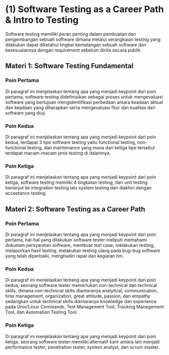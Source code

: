 # (1) Software Testing as a Career Path & Intro to Testing

Software testing memiliki peran penting dalam pembuatan dan pengembangan sebuah software dimana melalui serangkaian testing yang dilakukan dapat diketahui tingkat kematangan sebuah software dan kesesuaiannya dengan requirement sebelum dirilis secara publik.

## Materi 1: Software Testing Fundamental

### Poin Pertama
Di paragraf ini menjelaskan tentang apa yang menjadi keypoint dari poin pertama, software testing didefinisikan sebagai proses untuk mengevaluasi software yang bertujuan mengidentifikasi perbedaan antara keadaan aktual dan keadaan yang diharapkan serta mengevaluasi fitur dan kualitas dari software yang diuji.

### Poin Kedua
Di paragraf ini menjelaskan tentang apa yang menjadi keypoint dari poin kedua, terdapat 3 tipe software testing yaitu functional testing, non-functional testing, dan maintenance yang mana dari ketiga tipe tersebut terdapat macam-macam jenis testing di dalamnya.

### Poin Ketiga
Di paragraf ini menjelaskan tentang apa yang menjadi keypoint dari poin ketiga, software testing memiliki 4 tingkatan testing, dari unit testing berlanjut ke integration testing lalu system testing dan diakhiri dengan acceptance testing.

## Materi 2: Software Testing as a Career Path

### Poin Pertama
Di paragraf ini menjelaskan tentang apa yang menjadi keypoint dari poin pertama, hal-hal yang dilakukan software tester meliputi memahami dokumen persyaratan software, membuat test case, melakukan testing, melaporkan hasil testing, melakukan testing ulang pada bug-bug software yang telah diperbaiki, menghadiri rapat dan kegiatan tim.

### Poin Kedua
Di paragraf ini menjelaskan tentang apa yang menjadi keypoint dari poin kedua, seorang software tester memerlukan non-technical dan technical skills, dimana non-technical skills diantaranya analytical, communication, time management, organization, great attitude, passion, dan empathy sedangkan untuk technical skills diantaranya knowledge dan experience pada Unix/Linux Commands, Test Management Tool, Tracking Management Tool, dan Automation Testing Tool.

### Poin Ketiga
Di paragraf ini menjelaskan tentang apa yang menjadi keypoint dari poin ketiga, seorang software tester memiliki alternatif karir antara lain menjadi performance tester, penetration tester, system analyst, dan scrum master.

